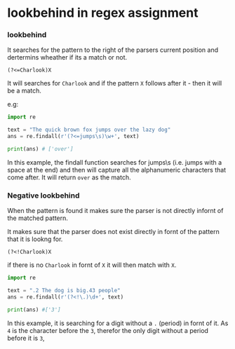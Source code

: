 # lookbehind in regex assignment

### lookbehind

It searches for the pattern to the right of the parsers current position and dertermins wheather if its a match or not.

`(?<=Charlook)X`

It will searches for `Charlook` and if the pattern `X` follows after it - then it will be a match.

e.g:
```python
import re

text = "The quick brown fox jumps over the lazy dog"
ans = re.findall(r'(?<=jumps\s)\w+', text)

print(ans) # ['over']
```

In this example, the findall function searches for jumps\s (i.e. jumps with a space at the end) and then will capture all the alphanumeric characters that come after. It will return `over` as the match.


### Negative lookbehind

When the pattern is found it makes sure the parser is not directly infornt of the matched pattern.

It makes sure that the parser does not exist directly in fornt of the pattern that it is lookng for.

`(?<!Charlook)X`
 
if there is no `Charlook` in fornt of `X` it will then match with `X`.

```python
import re

text = ".2 The dog is big.43 people"
ans = re.findall(r'(?<!\.)\d+', text)

print(ans) #['3']
```

In this example, it is searching for a digit without a `.` (period) in fornt of it. As `4` is the character before the `3`, therefor the only digit without a period before it is `3`,

